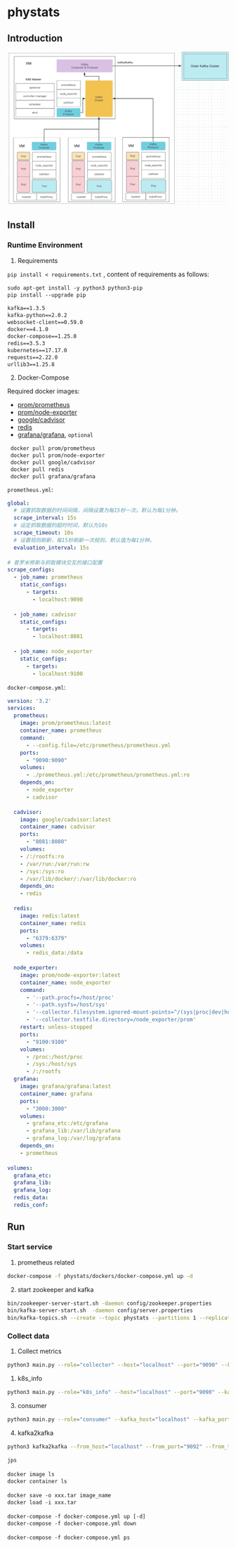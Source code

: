 # phystats
## Introduction
![arch](images/arch.png)

## Install
### Runtime Environment

1. Requirements

`pip install < requirements.txt` , content of requirements as follows:
```Shell
sudo apt-get install -y python3 python3-pip
pip install --upgrade pip
```
```
kafka==1.3.5
kafka-python==2.0.2
websocket-client==0.59.0
docker==4.1.0
docker-compose==1.25.0
redis==3.5.3
kubernetes==17.17.0
requests==2.22.0
urllib3==1.25.8
```

2. Docker-Compose

Required docker images:
- [prom/prometheus](https://hub.docker.com/r/prom/prometheus)
- [prom/node-exporter](https://hub.docker.com/r/prom/node-exporter)
- [google/cadvisor](https://hub.docker.com/r/google/cadvisor)
- [redis](https://hub.docker.com/_/redis)
- [grafana/grafana](https://hub.docker.com/r/grafana/grafana), `optional`
```Shell
 docker pull prom/prometheus
 docker pull prom/node-exporter
 docker pull google/cadvisor
 docker pull redis
 docker pull grafana/grafana
```
`prometheus.yml`:
```Yaml
global:
  # 设置抓取数据的时间间隔，间隔设置为每15秒一次。默认为每1分钟。
  scrape_interval: 15s
  # 设定抓取数据的超时时间，默认为10s
  scrape_timeout: 10s
  # 设置规则刷新，每15秒刷新一次规则。默认值为每1分钟。
  evaluation_interval: 15s

# 普罗米修斯与抓取模块交互的接口配置
scrape_configs:
  - job_name: prometheus
    static_configs:
      - targets:
        - localhost:9090

  - job_name: cadvisor
    static_configs:
      - targets:
        - localhost:8081

  - job_name: node_exporter
    static_configs:
      - targets:
        - localhost:9100
```


`docker-compose.yml`:
```Yaml
version: '3.2'
services:
  prometheus:
    image: prom/prometheus:latest
    container_name: prometheus
    command:
      - --config.file=/etc/prometheus/prometheus.yml
    ports:
      - "9090:9090"
    volumes:
      - ./prometheus.yml:/etc/prometheus/prometheus.yml:ro
    depends_on:
      - node_exporter
      - cadvisor

  cadvisor:
    image: google/cadvisor:latest
    container_name: cadvisor
    ports:
      - "8081:8080"
    volumes:
    - /:/rootfs:ro
    - /var/run:/var/run:rw
    - /sys:/sys:ro
    - /var/lib/docker/:/var/lib/docker:ro
    depends_on:
    - redis

  redis:
    image: redis:latest
    container_name: redis
    ports:
      - "6379:6379"
    volumes:
      - redis_data:/data

  node_exporter:
    image: prom/node-exporter:latest
    container_name: node_exporter
    command:
      - '--path.procfs=/host/proc'
      - '--path.sysfs=/host/sys'
      - '--collector.filesystem.ignored-mount-points=^/(sys|proc|dev|host|etc)($$|/)'
      - '--collector.textfile.directory=/node_exporter/prom'
    restart: unless-stopped
    ports:
      - "9100:9100"
    volumes:
      - /proc:/host/proc
      - /sys:/host/sys
      - /:/rootfs
  grafana:
    image: grafana/grafana:latest
    container_name: grafana
    ports:
      - "3000:3000"
    volumes:
      - grafana_etc:/etc/grafana
      - grafana_lib:/var/lib/grafana
      - grafana_log:/var/log/grafana
    depends_on:
    - prometheus

volumes:
  grafana_etc:
  grafana_lib:
  grafana_log:
  redis_data:
  redis_conf:
```

## Run
### Start service
1. prometheus related
```Bash
docker-compose -f phystats/dockers/docker-compose.yml up -d
```

2. start zookeeper and kafka
```Bash
bin/zookeeper-server-start.sh -daemon config/zookeeper.properties
bin/kafka-server-start.sh  -daemon config/server.properties
bin/kafka-topics.sh --create --topic phystats --partitions 1 --replication-factor 1 --bootstrap-server localhost:9092
```

### Collect data
1. Collect metrics
``` Bash
python3 main.py --role="collector" --host="localhost" --port="9090" --kafka_host="localhost" --kafka_port="9092" --kafka_topic="phystats" --collect_interval=5.0
```

1. k8s_info
``` Bash
python3 main.py --role="k8s_info" --host="localhost" --port="9090" --kafka_host="localhost" --kafka_port="9092" --kafka_topic="phystats" --k8s_interval=5.0
```

3. consumer
``` Bash
python3 main.py --role="consumer" --kafka_host="localhost" --kafka_port="9092" --kafka_topic="phystats" --limit=10000
```

4. kafka2kafka
``` Bash
python3 kafka2kafka --from_host="localhost" --from_port="9092" --from_topic="phystats" --to_host="localhost" --to_port="9092" --to_topic="phystats"
```

```
jps

docker image ls
docker container ls

docker save -o xxx.tar image_name
docker load -i xxx.tar

docker-compose -f docker-compose.yml up [-d]
docker-compose -f docker-compose.yml down

docker-compose -f docker-compose.yml ps

```